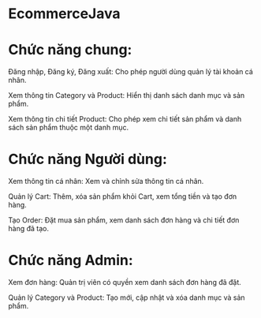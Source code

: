 # EcommerceJava
# Chức năng chung:
Đăng nhập, Đăng ký, Đăng xuất: Cho phép người dùng quản lý tài khoản cá nhân.

Xem thông tin Category và Product: Hiển thị danh sách danh mục và sản phẩm.

Xem thông tin chi tiết Product: Cho phép xem chi tiết sản phẩm và danh sách sản phẩm thuộc một danh mục.

# Chức năng Người dùng:
Xem thông tin cá nhân: Xem và chỉnh sửa thông tin cá nhân.

Quản lý Cart: Thêm, xóa sản phẩm khỏi Cart, xem tổng tiền và tạo đơn hàng.

Tạo Order: Đặt mua sản phẩm, xem danh sách đơn hàng và chi tiết đơn hàng đã tạo.

# Chức năng Admin:
Xem đơn hàng: Quản trị viên có quyền xem danh sách đơn hàng đã đặt.

Quản lý Category và Product: Tạo mới, cập nhật và xóa danh mục và sản phẩm.

